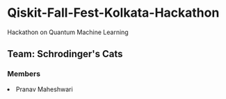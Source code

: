 # Qiskit-Fall-Fest-Kolkata-Hackathon

Hackathon on Quantum Machine Learning

## Team: Schrodinger's Cats
### Members
<li>Pranav Maheshwari
